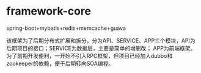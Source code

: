 # framework-core
spring-boot+mybatis+redis+memcache+guava

该框架为了后期分布式扩展和拆分，分为API、SERVICE、APP三个模块，API为后期项目的接口；SERVICE为数据层，主要是简单的增删改；
APP为前端框架。为了前期开发便利，一开始不引入RPC框架，但项目已经加入dubbo和zookeeper的依赖，便于后期转向SOA编程。
